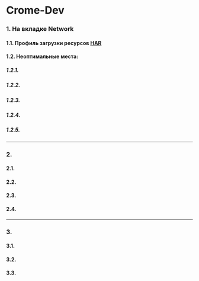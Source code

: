 # Crome-Dev

### 1. На вкладке Network

#### 1.1. Профиль загрузки ресурсов [HAR](./www.gd.ru.har)

#### 1.2. Неоптимальные места:

##### 1.2.1.

##### 1.2.2.

##### 1.2.3.

##### 1.2.4.

##### 1.2.5.

---

### 2.

#### 2.1.

#### 2.2.

#### 2.3.

#### 2.4.

---

### 3.

#### 3.1.

#### 3.2.

#### 3.3.
